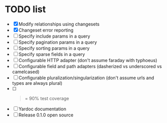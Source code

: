 # TODO list

* [x] Modify relationships using changesets
* [x] Changeset error reporting
* [ ] Specify include params in a query
* [ ] Specify pagination params in a query
* [ ] Specify sorting params in a query
* [ ] Specify sparse fields in a query
* [ ] Configurable HTTP adapter (don't assume faraday with typhoeus)
* [ ] Configurable field and path adapters (dasherized vs underscored vs camelcased)
* [ ] Configurable pluralization/singularization (don't assume urls and types are always plural)
* [ ] >= 90% test coverage
* [ ] Yardoc documentation
* [ ] Release 0.1.0 open source
